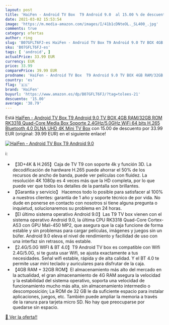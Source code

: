 ```yaml
---
layout: post
title: 'HaiFen - Android TV Box  T9 Android 9.0  al 15.00 % de descuento'
date: 2021-03-02 15:53:54
image: 'https://m.media-amazon.com/images/I/41b1cDNteOL._SL400_.jpg'
comments: true
category: ofertas
author: ring
slug: 'B07GFLT6FJ-es HaiFen - Android TV Box T9 Android 9.0 TV BOX 4GB RAM/32GB...'
sku: 'B07GFLT6FJ-es'
tags: [ 'android', ]
actualPrice: 33.99 EUR
currency: EUR
price: 33.99
comparePrice: 39.99 EUR
prodname: 'HaiFen - Android TV Box  T9 Android 9.0 TV BOX 4GB RAM/32GB ROM RK3318 Quad-Core Media Box Soporte 2.4GHz/5.0GHz WiFi 64 bits H.265 Bluetooth 4.0 DLNA UHD 4K Mini TV Box'
country: 'es'
flag: '🇪🇸'
brand: 'HaiFen'
buyurl: 'https://www.amazon.es/dp/B07GFLT6FJ/?tag=tolees-21'
descuento: '15.00'
average: '38.79'
---
```


Está [HaiFen - Android TV Box  T9 Android 9.0 TV BOX 4GB RAM/32GB ROM RK3318 Quad-Core Media Box Soporte 2.4GHz/5.0GHz WiFi 64 bits H.265 Bluetooth 4.0 DLNA UHD 4K Mini TV Box](https://www.amazon.es/dp/B07GFLT6FJ/?tag=tolees-21) con 15.00 de descuento por 33.99 EUR (original: 39.99 EUR) en el siguiente enlace!

[![HaiFen - Android TV Box  T9 Android 9.0 ](https://m.media-amazon.com/images/I/41b1cDNteOL._SL400_.jpg)](https://www.amazon.es/dp/B07GFLT6FJ/?tag=tolees-21)

ℹ️:

- 【3D+4K & H.265】Caja de TV T9 con soporte 4k y función 3D. La decodificación de hardware H.265 puede ahorrar el 50% de los recursos de ancho de banda, puede ver películas con fluidez. La resolución 4K 1080p es 4 veces más que la HD completa, por lo que puede ver que todos los detalles de la pantalla son brillantes.
- 【Garantía y servicio】 Hacemos todo lo posible para satisfacer al 100% a nuestros clientes: garantía de 1 año y soporte técnico de por vida. No dude en ponerse en contacto con nosotros si tiene alguna pregunta o inquietud, solucionaremos su problema en 24 horas.
- 【El último sistema operativo Android 9.0】Las T9 TV box vienen con el sistema operativo Android 9.0, la última CPU RK3318 Quad-Core Cortex-A53 con GPU Mali-450 MP2, que asegura que la caja funcione de forma estable y sin problemas para cargar películas, imágenes y juegos sin un búfer. Android 9.0 eleva el nivel de rendimiento y facilidad de uso con una interfaz sin retrasos, más estable.
- 【2.4G/5.0G WIFI & BT 4.0】T9 Android TV box es compatible con Wifi 2.4G/5.0G, si te gusta usar Wifi, se ajusta exactamente a tus necesidades. Señal wifi estable, rápida y de alta calidad. Y el BT 4.0 te permite usar mini teclado y auriculares para disfrutar de la caja.
- 【4GB RAM + 32GB ROM】El almacenamiento más alto del mercado en la actualidad, el gran almacenamiento de 4G RAM asegura la velocidad y la estabilidad del sistema operativo, soporta una velocidad de funcionamiento mucho más alta, sin almacenamiento intermedio o descomposición; La ROM de 32 GB le da suficiente espacio para instalar aplicaciones, juegos, etc. También puede ampliar la memoria a través de la ranura para tarjeta micro SD. No hay que preocuparse por quedarse sin espacio.

[🛒 Ver la oferta!!](https://www.amazon.es/dp/B07GFLT6FJ/?tag=tolees-21)
